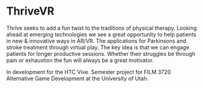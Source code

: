 # ThriveVR

Thrive seeks to add a fun twist to the traditions of physical therapy. Looking ahead at emerging technologies we see a great opportunity to help patients in new & innovative ways in AR/VR. The applications for Parkinsons and stroke treatment through virtual play. The key idea is that we can engage patients for longer productive sessions. Whether their struggles be through pain or exhaustion the fun will always be a great motivator.

In development for the HTC Vive. Semester project for FILM 3720 Alternative Game Development at the University of Utah.
